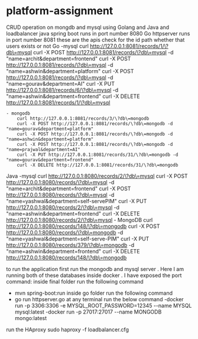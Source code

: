 # platform-assignment
CRUD operation on mongdb and mysql using Golang and Java and loadbalancer
java spring boot runs in port number 8080 
Go httpserver runs in port number 8081
these are the apis 
check for the id path whether that users exists or not
Go
	-mysql
		curl http://127.0.0.1:8081/records/1/\?db\=mysql
		curl -X POST http://127.0.0.1:8081/records/\?db\=mysql -d "name=archit&department=frontend"
		curl -X POST http://127.0.0.1:8081/records/\?db\=mysql -d "name=ashwin&department=platform"
		curl -X POST http://127.0.0.1:8081/records/\?db\=mysql -d "name=gourav&department=AI"
		curl -X PUT http://127.0.0.1:8081/records/6/\?db\=mysql -d "name=ashwin&department=frontend"
		curl -X DELETE http://127.0.0.1:8081/records/1/\?db\=mysql

	- mongodb
		curl http://127.0.0.1:8081/records/3/\?db\=mongodb 
		curl -X POST http://127.0.0.1:8081/records/\?db\=mongodb -d "name=gourav&department=platform"
		curl -X POST http://127.0.0.1:8081/records/\?db\=mongodb -d "name=ashwin&department=platform"
		curl -X POST http://127.0.0.1:8081/records/\?db\=mongodb -d "name=prajwal&department=AI"
		curl -X PUT http://127.0.0.1:8081/records/31/\?db\=mongodb -d "name=gourav&department=frontend"
		curl -X DELETE http://127.0.0.1:8081/records/31/\?db\=mongodb

Java
	-mysql
		curl http://127.0.0.1:8080/records/2/\?db\=mysql
		curl -X POST http://127.0.0.1:8080/records/\?db\=mysql -d "name=archit&department=frontend"
		curl -X POST http://127.0.0.1:8080/records/\?db\=mysql -d "name=yashwal&department=self-servePIM"
		curl -X PUT http://127.0.0.1:8080/records/2/\?db\=mysql -d "name=ashwin&department=frontend"
		curl -X DELETE http://127.0.0.1:8080/records/2/\?db\=mysql
	- MongoDB
		curl http://127.0.0.1:8080/records/148/\?db\=mongodb
		curl -X POST http://127.0.0.1:8080/records/\?db\=mongodb -d "name=yashwal&department=self-serve-PIM"
		curl -X PUT http://127.0.0.1:8080/records/379/\?db\=mongodb -d "name=ashwin&department=frontend"
		curl -X DELETE http://127.0.0.1:8080/records/148/\?db\=mongodb
    
  to run the application first run the mongodb and mysql server . Here I am running both of these databases inside docker . I have exposed the port 
  command:
  inside final folder run the following command
  - mvn spring-boot:run
  inside go folder run the following command
  - go run httpserver.go
  at any terminal run the below command
  -docker run -p 3306:3306 -e MYSQL_ROOT_PASSWORD=12345 --name MYSQL mysql:latest
  -docker run -p 27017:27017 --name MONGODB mongo:latest
  
  run the HAproxy 
  sudo haproxy -f loadbalancer.cfg
  
  
